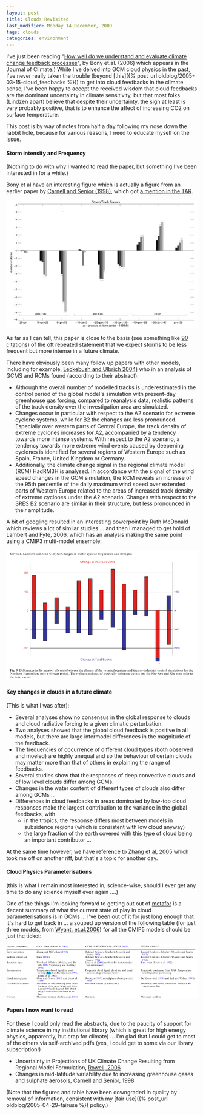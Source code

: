 ```yaml
---
layout: post
title: Clouds Revisited
last_modified: Monday 14 December, 2009
tags: clouds
categories: environment
---
```

I've just been reading "[How well do we understand and evaluate climate change feedback processes](http://dx.doi.org/10.1175/JCLI3819.1)", by Bony et.al. (2006) which appears in the Journal of Climate.)
While I've delved into GCM cloud physics in the past, I've never really taken the trouble (beyond [this]({% post_url oldblog/2005-03-15-cloud_feedbacks %})) to get into cloud feedbacks in the climate sense, I've been happy to accept the received wisdom that cloud feedbacks are the dominant uncertainty in climate sensitivity, but that most folks (Lindzen apart)  believe that despite their uncertainty, the sign at least is very probably positive, that is to enhance the affect of increasing CO2 on surface temperature.

This post is by way of notes from half a day following my nose down the rabbit hole, because for various reasons, I need to educate myself on the issue.

####  Storm intensity and Frequency  

(Nothing to do with why I wanted to read the paper, but something I've been interested in for a while.)

Bony et al have an interesting figure which is actually a figure from an earlier paper by 	[Carnell and Senior (1998)](http://dx.doi.org/10.1007/s003820050229), which got [a mention in the TAR](http://www.grida.no/publications/other/ipcc_tar/?src=/CLIMATE/IPCC_TAR/wg1/366.htm). 

![Image: IMAGE: static/2009/12/14/Bony.png ](/assets/images/2009-12-14-Bony.png)

As far as I can tell, this paper is close to the basis (see something like [90 citations](http://scholar.google.co.uk/scholar?cites=16222305374571405417))
of the oft repeated statement that we expect storms to be less frequent but more intense in a future climate.

There have obviously been many follow up papers with other models, including for example,  [Leckebush and Ulbrich 2004)](http://dx.doi.org/10.1016/j.gloplacha.2004.06.011) who in an analysis of GCMS and RCMs found (according to their abstract): 
* Although the overall number of modelled tracks is underestimated in the control period of the global model's simulation with present-day greenhouse gas forcing, compared to reanalysis data, realistic patterns of the track density over the investigation area are simulated. 
* Changes occur in particular with respect to the A2 scenario for extreme cyclone systems, while for B2 the changes are less pronounced. Especially over western parts of Central Europe, the track density of extreme cyclones increases for A2, accompanied by a tendency towards more intense systems. With respect to the A2 scenario, a tendency towards more extreme wind events caused by deepening cyclones is identified for several regions of Western Europe such as Spain, France, United Kingdom or Germany. 
* Additionally, the climate change signal in the regional climate model (RCM) HadRM3H is analysed. In accordance with the signal of the wind speed changes in the GCM simulation, the RCM reveals an increase of the 95th percentile of the daily maximum wind speed over extended parts of Western Europe related to the areas of increased track density of extreme cyclones under the A2 scenario. Changes with respect to the SRES B2 scenario are similar in their structure, but less pronounced in their amplitude.

A bit of googling resulted in an interesting powerpoint by Ruth McDonald which reviews a lot of similar studies ... and then I managed to get hold of Lambert and Fyfe, 2006, which has an analysis making the same point using a CMIP3 multi-model ensemble:

![Image: IMAGE: static/2009/12/14/LamFyf.png ](/assets/images/2009-12-14-LamFyf.png)

####  Key changes in clouds in a future climate  

(This is what I was after):

* Several analyses show no consensus in the global response to clouds and cloud radiative forcing to a given climatic perturbation.
* Two analyses showed that the global cloud feedback is positive in all models, but there are large intermodel differences in the magnitude of the feedback.
* The frequencies of occurrence of different cloud types (both observed and moeled) are highly unequal and so the behaviour of certain clouds may matter more than that of others in explaining the range of feedbacks.
* Several studies show that the responses of deep convective clouds and of low level clouds differ among GCMs.
* Changes in the water content of different types of clouds also differ among GCMs ...
* Differences in cloud feedbacks in areas dominated by low-top cloud responses make the largest contribution to the variance in the global feedbacks, with
    * in the tropics, the response differs most between models in subsidence regions (which is consistent with low cloud anyway)
    * the large fraction of the earth covered with this type of cloud being an important contributor ...

At the same time however, we have reference to [Zhang et al, 2005](http://dx.doi.org/10.1029/2004JD005021) which took me off on another riff, but that's a topic for another day.

####  Cloud Physics Parameterisations  

(this is what I remain most interested in, science-wise, should I ever get any time to do any science myself ever again ....)

One of the things I'm looking forward to getting out out of [metafor](http://metaforclimate.eu) is a decent summary of what the current state of play in cloud parameterisations is in GCMs ... I've been out of it for just long enough that it's hard to get back in ... a souped up version of the following table (for just three models, from [Wyant. et.al.2006](http://dx.doi.org/10.1007/s00382-006-0138-4,)) for all the CMIP5 models should be just the ticket:

![Image: IMAGE: static/2009/12/14/WyantParam.png ](/assets/images/2009-12-14-WyantParam.png)

####  Papers I now want to read  

For these I could only read the abstracts, due to the paucity of support for climate science in my institutional library (which is great for high energy physics, apparently, but crap for climate) ... I'm glad that I could get to most of the others via self-archived pdfs (yes, I could get to some via our library subscription!)

* Uncertainty in Projections of UK Climate Change Resulting from Regional Model Formulation, [Rowell, 2006](http://dx.doi.org/10.1007/s10584-006-9100-z)
* Changes in mid-latitude variability due to increasing greenhouse gases and sulphate aerosols, [Carnell and Senior, 1998](http://dx.doi.org/10.1007/s003820050229v)

(Note that the figures and table have been downgraded in quality by removal of information, consistent with my [fair use]({% post_url oldblog/2005-04-29-fairuse %}) policy.)
